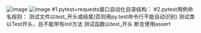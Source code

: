 ![image](https://github.com/user-attachments/assets/4cdca4b7-c2a4-4a6c-97e6-3f6709c26f9a)
![image](https://github.com/user-attachments/assets/af97a14b-107a-4b80-ba87-d2a9d0faddf7)
#1.pytest+requests接口自动化目录结构：
#2.pytest用例命名规则：
		测试文件以test_开头或结尾(否则用py.test命令行不能自动识别)
		测试类以Test开头，且不能带有init方法
		测试函数以test_开头
		断言使用assert

